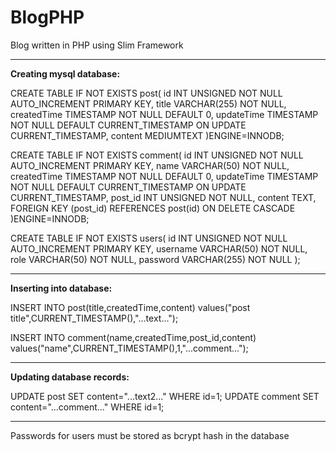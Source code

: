 BlogPHP
=======

Blog written in PHP using Slim Framework

-------

**Creating mysql database:**

CREATE TABLE IF NOT EXISTS post(
    id   INT UNSIGNED NOT NULL AUTO_INCREMENT PRIMARY KEY,
    title VARCHAR(255) NOT NULL,
    createdTime TIMESTAMP NOT NULL DEFAULT 0,
    updateTime TIMESTAMP NOT NULL DEFAULT CURRENT_TIMESTAMP ON UPDATE CURRENT_TIMESTAMP,
    content MEDIUMTEXT
)ENGINE=INNODB;

CREATE TABLE IF NOT EXISTS comment(
    id   INT UNSIGNED NOT NULL AUTO_INCREMENT PRIMARY KEY,
    name VARCHAR(50) NOT NULL,
    createdTime TIMESTAMP NOT NULL DEFAULT 0,
    updateTime TIMESTAMP NOT NULL DEFAULT CURRENT_TIMESTAMP ON UPDATE CURRENT_TIMESTAMP,
    post_id INT UNSIGNED NOT NULL,
    content TEXT,
    FOREIGN KEY (post_id) REFERENCES post(id) ON DELETE CASCADE
)ENGINE=INNODB;

CREATE TABLE IF NOT EXISTS users(
    id INT UNSIGNED NOT NULL AUTO_INCREMENT PRIMARY KEY,
    username VARCHAR(50) NOT NULL,
    role VARCHAR(50) NOT NULL,
    password VARCHAR(255) NOT NULL
);

-------

**Inserting into database:**

INSERT INTO post(title,createdTime,content) values("post title",CURRENT_TIMESTAMP(),"...text...");

INSERT INTO comment(name,createdTime,post_id,content) values("name",CURRENT_TIMESTAMP(),1,"...comment...");

--------

**Updating database records:**

UPDATE post SET  content="...text2..." WHERE id=1;
UPDATE comment SET  content="...comment..." WHERE id=1;

--------

Passwords for users must be stored as bcrypt hash in the database


